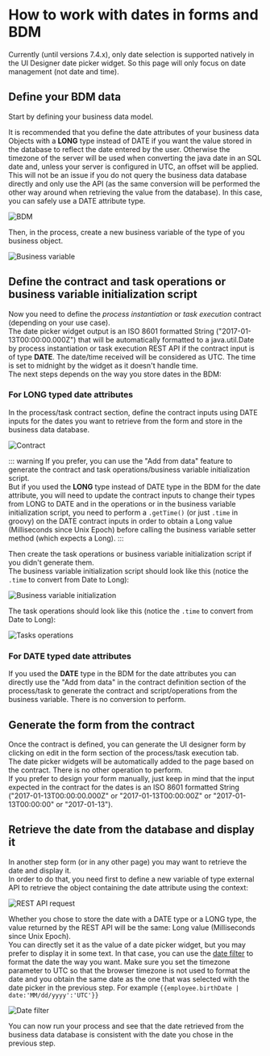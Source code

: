 # How to work with dates in forms and BDM

Currently (until versions 7.4.x), only date selection is supported natively in the UI Designer date picker widget. So this page will only focus on date management (not date and time).

## Define your BDM data

Start by defining your business data model.

It is recommended that you define the date attributes of your business data Objects with a **LONG** type instead of DATE if you want the value stored in the database to reflect the date entered by the user. Otherwise the timezone of the server will be used when converting the java date in an SQL date and, unless your server is configured in UTC, an offset will be applied. This will not be an issue if you do not query the business data database directly and only use the API (as the same conversion will be performed the other way around when retrieving the value from the database). In this case, you can safely use a DATE attribute type.

![BDM](images/dates-management-tutorial/tuto-dates-bdm.png) <!--{.img-responsive .img-thumbnail}-->

Then, in the process, create a new business variable of the type of you business object.

![Business variable](images/dates-management-tutorial/tuto-dates-variable.png) <!--{.img-responsive .img-thumbnail}-->

## Define the contract and task operations or business variable initialization script

Now you need to define the *process instantiation* or *task execution* contract (depending on your use case).  
The date picker widget output is an ISO 8601 formatted String ("2017-01-13T00:00:00.000Z") that will be automatically formatted to a java.util.Date by process instantiation or task execution REST API if the contract input is of type **DATE**. The date/time received will be considered as UTC. The time is set to midnight by the widget as it doesn't handle time.  
The next steps depends on the way you store dates in the BDM:

### For LONG typed date attributes
In the process/task contract section, define the contract inputs using DATE inputs for the dates you want to retrieve from the form and store in the business data database.

![Contract](images/dates-management-tutorial/tuto-dates-contract.png) <!--{.img-responsive .img-thumbnail}-->

::: warning
If you prefer, you can use the "Add from data" feature to generate the contract and task operations/business variable initialization script.  
But if you used the **LONG** type instead of DATE type in the BDM for the date attribute, you will need to update the contract inputs to change their types from LONG to DATE and in the operations or in the business variable initialization script, you need to perform a `.getTime()` (or just `.time` in groovy) on the DATE contract inputs in order to obtain a Long value (Milliseconds since Unix Epoch) before calling the business variable setter method (which expects a Long).
:::

Then create the task operations or business variable initialization script if you didn't generate them.  
The business variable initialization script should look like this (notice the `.time` to convert from Date to Long):

![Business variable initialization](images/dates-management-tutorial/tuto-dates-variable-init.png) <!--{.img-responsive .img-thumbnail}-->

The task operations should look like this (notice the `.time` to convert from Date to Long):

![Tasks operations](images/dates-management-tutorial/tuto-dates-task-operations.png) <!--{.img-responsive .img-thumbnail}-->

### For DATE typed date attributes
If you used the **DATE** type in the BDM for the date attributes you can directly use the "Add from data" in the contract definition section of the process/task to generate the contract and script/operations from the business variable. There is no conversion to perform.

## Generate the form from the contract

Once the contract is defined, you can generate the UI designer form by clicking on edit in the form section of the process/task execution tab.  
The date picker widgets will be automatically added to the page based on the contract. There is no other operation to perform.  
If you prefer to design your form manually, just keep in mind that the input expected in the contract for the dates is an ISO 8601 formatted String ("2017-01-13T00:00:00.000Z" or "2017-01-13T00:00:00Z" or "2017-01-13T00:00:00" or "2017-01-13").

## Retrieve the date from the database and display it

In another step form (or in any other page) you may want to retrieve the date and display it.  
In order to do that, you need first to define a new variable of type external API to retrieve the object containing the date attribute using the context:

![REST API request](images/dates-management-tutorial/tuto-dates-api-request.png) <!--{.img-responsive .img-thumbnail}-->

Whether you chose to store the date with a DATE type or a LONG type, the value returned by the REST API will be the same: Long value (Milliseconds since Unix Epoch).  
You can directly set it as the value of a date picker widget, but you may prefer to display it in some text. In that case, you can use the [date filter](https://docs.angularjs.org/api/ng/filter/date) to format the date the way you want. Make sure you set the timezone parameter to UTC so that the browser timezone is not used to format the date and you obtain the same date as the one that was selected with the date picker in the previous step. For example `{{employee.birthDate | date:'MM/dd/yyyy':'UTC'}}`

![Date filter](images/dates-management-tutorial/tuto-dates-date-filter.png) <!--{.img-responsive .img-thumbnail}-->

You can now run your process and see that the date retrieved from the business data database is consistent with the date you chose in the previous step.





